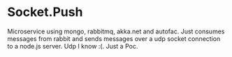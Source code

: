 # Socket.Push

Microservice using mongo, rabbitmq, akka.net and autofac.
Just consumes messages from rabbit and sends messages over a udp socket connection to a node.js server. 
Udp I know :(. Just a Poc.
